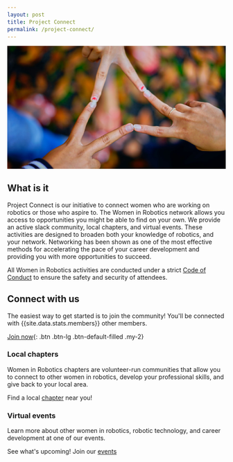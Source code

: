 ```yaml
---
layout: post
title: Project Connect
permalink: /project-connect/
---
```


![Project Connect](/assets/images/project-connect.jpg)

## What is it

Project Connect is our initiative to connect women who are working on robotics or those who aspire to.  The Women in Robotics network allows you access to opportunities you might be able to find on your own.  We provide an active slack community, local chapters, and virtual events.  These activities are designed to broaden both your knowledge of robotics, and your network.  Networking has been shown as one of the most effective methods for accelerating the pace of your career development and providing you with more opportunities to succeed.

All Women in Robotics activities are conducted under a strict [Code of Conduct](/code-of-conduct/) to ensure the safety and security of attendees.

## Connect with us

The easiest way to get started is to join the community!  You'll be connected with {{site.data.stats.members}} other members.

[Join now](/signup/){: .btn .btn-lg .btn-default-filled .my-2}

### Local chapters

Women in Robotics chapters are volunteer-run communities that allow you to connect to other women in robotics, develop your professional skills, and give back to your local area.

Find a local [chapter](/chapters/) near you!

### Virtual events

Learn more about other women in robotics, robotic technology, and career development at one of our events.

See what's upcoming! Join our [events](/events/)
